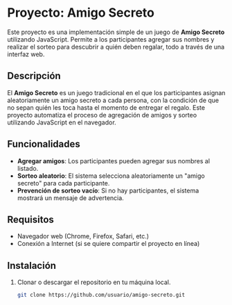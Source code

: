 # Proyecto: Amigo Secreto

Este proyecto es una implementación simple de un juego de **Amigo Secreto** utilizando JavaScript. Permite a los participantes agregar sus nombres y realizar el sorteo para descubrir a quién deben regalar, todo a través de una interfaz web.

## Descripción

El **Amigo Secreto** es un juego tradicional en el que los participantes asignan aleatoriamente un amigo secreto a cada persona, con la condición de que no sepan quién les toca hasta el momento de entregar el regalo. Este proyecto automatiza el proceso de agregación de amigos y sorteo utilizando JavaScript en el navegador.

## Funcionalidades

- **Agregar amigos**: Los participantes pueden agregar sus nombres al listado.
- **Sorteo aleatorio**: El sistema selecciona aleatoriamente un "amigo secreto" para cada participante.
- **Prevención de sorteo vacío**: Si no hay participantes, el sistema mostrará un mensaje de advertencia.

## Requisitos

- Navegador web (Chrome, Firefox, Safari, etc.)
- Conexión a Internet (si se quiere compartir el proyecto en línea)

## Instalación

1. Clonar o descargar el repositorio en tu máquina local.

   ```bash
   git clone https://github.com/usuario/amigo-secreto.git
